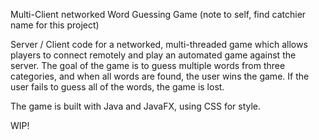 Multi-Client networked Word Guessing Game (note to self, find catchier name for this project)

Server / Client code for a networked, multi-threaded game which allows players to connect remotely and play an automated game against the server. The goal of the game is to guess multiple words from three categories, and when all words are found, the user wins the game. If the user fails to guess all of the words, the game is lost.

The game is built with Java and JavaFX, using CSS for style.

WIP!
